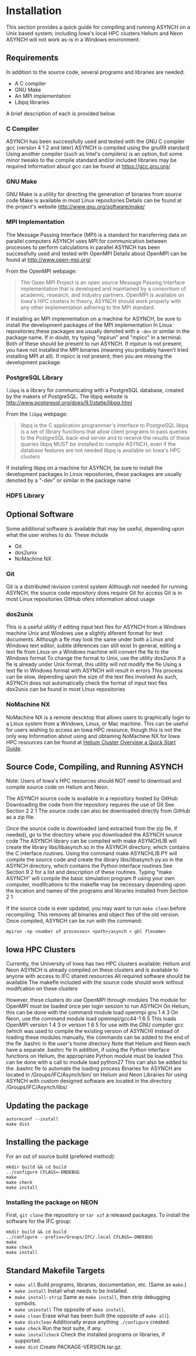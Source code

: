 # Installation

This section provides a quick guide for compiling and running ASYNCH on a Unix based system, including Iowa's local HPC clusters Helium and Neon ASYNCH will not work as-is in a Windows environment.

## Requirements

In addition to the source code, several programs and libraries are needed:

 * A C compiler
 * GNU Make
 * An MPI implementation
 * Libpq libraries

A brief description of each is provided below.

### C Compiler

ASYNCH has been successfully used and tested with the GNU C compiler gcc (version 4 1 2 and later) ASYNCH is compiled using the gnu99 standard Using another compiler (such as Intel's compilers) is an option, but some minor tweaks to the compile standard and/or included libraries may be required Information about gcc can be found at https://gcc.gnu.org/

### GNU Make

GNU Make is a utility for directing the generation of binaries from source code Make is available in most Linux repositories Details can be found at the project's website http://www.gnu.org/software/make/


### MPI Implementation

The Message Passing Interface (MPI) is a standard for transferring data on parallel computers ASYNCH uses MPI for communication between processes to perform calculations in parallel ASYNCH has been successfully used and tested with OpenMPI Details about OpenMPI can be found at http://www.open-mpi.org/

From the OpenMPI webpage:

>The Open MPI Project is an open source Message Passing Interface implementation that is developed and maintained by a consortium of academic, research, and industry partners. OpenMPI is available on Iowa's HPC clusters In theory, ASYNCH should work properly with any other implementation adhering to the MPI standard.

If installing an MPI implementation on a machine for ASYNCH, be sure to install the development packages of the MPI implementation In Linux repositories,these packages are usually denoted with a `-dev` or similar in the package name. If in doubt, try typing "mpirun" and "mpicc" in a terminal. Both of these should be present to run ASYNCH. If mpirun is not present, you have not installed the MPI binaries (meaning you probably haven't tried installing MPI at all). If mpicc is not present, then you are missing the development package.

### PostgreSQL Library

`libpq` is a library for communicating with a PostgreSQL database, created by the makers of PostgreSQL. The libpq website is http://www.postgresql.org/does/9.1/statie/libpq.html

From the `libpq` webpage:

>libpq is the C application programmer's interface to PostgreSQL libpq is a set of library functions that allow client programs to pass queries to the PostgreSQL back-end server and to receive the results of these queries
libpq MUST be installed to compile ASYNCH, even if the database features are not needed libpq is available on Iowa's HPC clusters

If installing libpq on a machine for ASYNCH, be sure to install the development packages In Linux repositories, these packages are usually denoted by a "-dev" or similar in the package name

### HDF5 Library



## Optional Software

Some additional software is available that may be useful, depending upon what the user wishes to do. These include

 * Git
 * dos2unix
 * NoMachine NX

### Git

Git is a distributed revision control system Although not needed for running ASYNCH, the source code repository does require Git for access Git is in most Linux repositories GitHub ofers information about usage

### dos2unix

This is a useful utility if editing input text fles for ASYNCH from a Windows machine Unix and Windows use a slightly diferent format for text documents. Although a fle may look the same under both a Linux and Windows text editor, subtle diferences can still exist In general, editing a text fle from Linux on a Windows machine will convert the fle to the Windows format To change the format to Unix, use the utility dos2unix If a fle is already under Unix format, this utility will not modify the fle Using a text fle in Windows format with ASYNCH will result in errors This process can be slow, depending upon the size of the text fles involved As such, ASYNCH does not automatically check the format of input text fles
dox2unix can be found in most Linux repositories

### NoMachine NX

NoMachine NX is a remote descktop that allows users to graphically login to a Linux system from a Windows, Linux, or Mac machine. This can be useful for users wishing to access an Iowa HPC resource, though this is not the only way Information about using and obtaining NoMachine NX for Iowa HPC resources can be found at [Helium Cluster Overview a Quick Start Guide]( https://www.iets.uiowa.edu/eonfluenee/display/ICTSit/Helium+Cluster+Overview+and+Quiek+Start+Guide).

## Source Code, Compiling, and Running ASYNCH

Note: Users of Iowa's HPC resources should NOT need to download and compile source code on Helium and Neon.

The ASYNCH source code is available in a repository hosted by GitHub Downloading the code from the repository requires the use of Git See Section 2 2 1 The source code can also be downloaded directly from GitHub as a zip file.

Once the source code is downloaded (and extracted from the zip fle, if needed), go to the directory where you downloaded the ASYNCH source code The ASYNCH library can be compiled with make ASYNCHLIB will create the library libs/libasynch.so in the ASYNCH directory, which contains the C interface routines. Using the command make ASYNCHLIB PY will compile the source code and create the library libs/libasynch py.so in the ASYNCH directory, which contains the Python interface routines See Section 9 2 for a list and description of these routines. Typing "make ASYNCH" will compile the basic simulation program If using your own computer, modifcations to the makefle may be necessary depending upon the location and names of the programs and libraries installed from Section 2 1

If the source code is ever updated, you may want to run `make clean` before recompiling. This removes all binaries and object fles of the old version. Once compiled, ASYNCH can be run with the command:

```
mpirun -np <number of processes> <path>/asynch < gbl flename>
```

## Iowa HPC Clusters

Currently, the University of Iowa has two HPC clusters available: Helium and Neon ASYNCH is already compiled on these clusters and is available to anyone with access to IFC shared resources All required software should be available The makefle included with the source code should work without modifcation on these clusters

However, these clusters do use OpenMPI through modules The module for OpenMPI must be loaded once per login session to run ASYNCH On Helium, this can be done with the command
module load openmpi gnu 1 4 3
On Neon, use the command
module load openmpi/gcc44-1 6 5
This loads OpenMPI version 1 4 3 or version 1 6 5 for use with the GNU compiler gcc (which was used to compile the existing version of ASYNCH) Instead of loading these modules manually, the commands can be added to the end of the fle .bashrc in the user's home directory Note that Helium and Neon each have a separate .bashrc fle In addition, if using the Python interface functions on Helium, the appropriate Python module must be loaded This can be done with a call to
module load python27
This can also be added to the .bashrc fle to automate the loading process
Binaries for ASYNCH are located in /Groups/IFC/Asynch/bin/ on Helium and Neon Libraries for using ASYNCH with custom designed software are located in the directory /Groups/IFC/Asynch/libs/

## Updating the package

```
autoreconf --install
make dist
```

## Installing the package

For an out of source build (prefered method):

```
mkdir build && cd build
../configure CFLAGS=-DNDEBUG
make
make check
make install
```

### Installing the package on NEON

First, `git clone` the repository or `tar xzf` a released packages. To install the software for the IFC group:

```
mkdir build && cd build
../configure --prefix=/Groups/IFC/.local CFLAGS=-DNDEBUG
make
make check
make install
```

## Standard Makefile Targets


 - `make all` Build programs, libraries, documentation, etc. (Same as `make`.)
 - `make install` Install what needs to be installed.
 - `make install-strip` Same as `make install`, then strip debugging symbols.
 - `make uninstall` The opposite of `make install`.
 - `make clean` Erase what has been built (the opposite of `make all`).
 - `make distclean` Additionally erase anything `./configure` created.
 - `make check` Run the test suite, if any.
 - `make installcheck` Check the installed programs or libraries, if supported.
 - `make dist` Create PACKAGE-VERSION.tar.gz.
